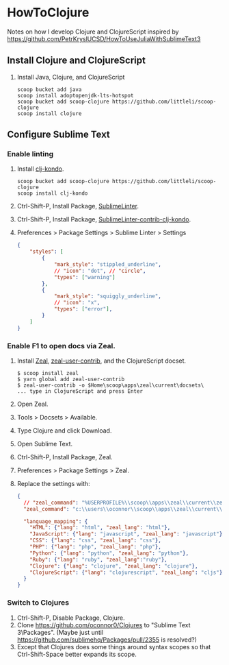 # HowToClojure

Notes on how I develop Clojure and ClojureScript inspired by https://github.com/PetrKryslUCSD/HowToUseJuliaWithSublimeText3

## Install Clojure and ClojureScript

1. Install Java, Clojure, and ClojureScript

    ```
    scoop bucket add java
    scoop install adoptopenjdk-lts-hotspot
    scoop bucket add scoop-clojure https://github.com/littleli/scoop-clojure
    scoop install clojure
    ```

## Configure Sublime Text

### Enable linting

1. Install [clj-kondo](https://github.com/borkdude/clj-kondo).

    ```
    scoop bucket add scoop-clojure https://github.com/littleli/scoop-clojure
    scoop install clj-kondo
    ```

2. Ctrl-Shift-P, Install Package, [SublimeLinter](http://www.sublimelinter.com/en/stable/).
3. Ctrl-Shift-P, Install Package, [SublimeLinter-contrib-clj-kondo](https://github.com/ToxicFrog/SublimeLinter-contrib-clj-kondo/).
4. Preferences > Package Settings > Sublime Linter > Settings

    ```json
    {
        "styles": [
            {
                "mark_style": "stippled_underline",
                // "icon": "dot", // "circle",
                "types": ["warning"]
            },
            {
                "mark_style": "squiggly_underline",
                // "icon": "x",
                "types": ["error"],
            }
        ]
    }
    ```


### Enable F1 to open docs via Zeal.

1. Install [Zeal](https://zealdocs.org/https://zealdocs.org/), [zeal-user-contrib](https://github.com/jmerle/zeal-user-contrib), and the ClojureScript docset.

    ```
    $ scoop install zeal
    $ yarn global add zeal-user-contrib
    $ zeal-user-contrib -o $Home\scoop\apps\zeal\current\docsets\
    ... type in ClojureScript and press Enter
    ```

2. Open Zeal.
3. Tools > Docsets > Available.
4. Type Clojure and click Download.
5. Open Sublime Text.
6. Ctrl-Shift-P, Install Package, Zeal.
7. Preferences > Package Settings > Zeal.
8. Replace the settings with:

    ```json
    {
      // "zeal_command": "%USERPROFILE%\\scoop\\apps\\zeal\\current\\zeal.exe",
      "zeal_command": "c:\\users\\oconnor\\scoop\\apps\\zeal\\current\\zeal.exe",

      "language_mapping": {
        "HTML": {"lang": "html", "zeal_lang": "html"},
        "JavaScript": {"lang": "javascript", "zeal_lang": "javascript"},
        "CSS": {"lang": "css", "zeal_lang": "css"},
        "PHP": {"lang": "php", "zeal_lang": "php"},
        "Python": {"lang": "python", "zeal_lang": "python"},
        "Ruby": {"lang": "ruby", "zeal_lang":"ruby"},
        "Clojure": {"lang": "clojure", "zeal_lang": "clojure"},
        "ClojureScript": {"lang": "clojurescript", "zeal_lang": "cljs"},
      }
    }
    ```
    
### Switch to Clojures

1. Ctrl-Shift-P, Disable Package, Clojure.
2. Clone https://github.com/oconnor0/Clojures to "Sublime Text 3\Packages\". (Maybe just until https://github.com/sublimehq/Packages/pull/2355 is resolved?)
3. Except that Clojures does some things around syntax scopes so that Ctrl-Shift-Space better expands its scope.
